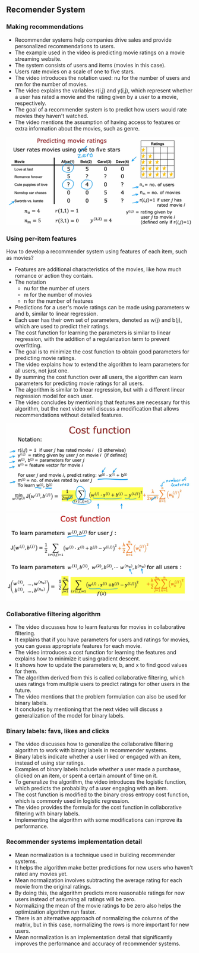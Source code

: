 ## Recomender System

### Making recommendations

- Recommender systems help companies drive sales and provide personalized recommendations to users.
- The example used in the video is predicting movie ratings on a movie streaming website.
- The system consists of users and items (movies in this case).
- Users rate movies on a scale of one to five stars.
- The video introduces the notation used: nu for the number of users and nm for the number of movies.
- The video explains the variables r(i,j) and y(i,j), which represent whether a user has rated a movie and the rating given by a user to a movie, respectively.
- The goal of a recommender system is to predict how users would rate movies they haven't watched.
- The video mentions the assumption of having access to features or extra information about the movies, such as genre.

![alt text](./images/1.png)

### Using per-item features

How to develop a recommender system using features of each item, such as movies?
- Features are additional characteristics of the movies, like how much romance or action they contain.
- The notation
  -  nu for the number of users
  -  m for the number of movies
  -  n for the number of features
- Predictions for a user's movie ratings can be made using parameters w and b, similar to linear regression.
- Each user has their own set of parameters, denoted as w(j) and b(j), which are used to predict their ratings.
- The cost function for learning the parameters is similar to linear regression, with the addition of a regularization term to prevent overfitting.
- The goal is to minimize the cost function to obtain good parameters for predicting movie ratings.
- The video explains how to extend the algorithm to learn parameters for all users, not just one.
- By summing the cost function over all users, the algorithm can learn parameters for predicting movie ratings for all users.
- The algorithm is similar to linear regression, but with a different linear regression model for each user.
- The video concludes by mentioning that features are necessary for this algorithm, but the next video will discuss a modification that allows recommendations without detailed features.

![alt text](./images/2.png)
![alt text](./images/3.png)

### Collaborative filtering algorithm

- The video discusses how to learn features for movies in collaborative filtering.
- It explains that if you have parameters for users and ratings for movies, you can guess appropriate features for each movie.
- The video introduces a cost function for learning the features and explains how to minimize it using gradient descent.
- It shows how to update the parameters w, b, and x to find good values for them.
- The algorithm derived from this is called collaborative filtering, which uses ratings from multiple users to predict ratings for other users in the future.
- The video mentions that the problem formulation can also be used for binary labels.
- It concludes by mentioning that the next video will discuss a generalization of the model for binary labels.

### Binary labels: favs, likes and clicks

- The video discusses how to generalize the collaborative filtering algorithm to work with binary labels in recommender systems.
- Binary labels indicate whether a user liked or engaged with an item, instead of using star ratings.
- Examples of binary labels include whether a user made a purchase, clicked on an item, or spent a certain amount of time on it.
- To generalize the algorithm, the video introduces the logistic function, which predicts the probability of a user engaging with an item.
- The cost function is modified to the binary cross entropy cost function, which is commonly used in logistic regression.
- The video provides the formula for the cost function in collaborative filtering with binary labels.
- Implementing the algorithm with some modifications can improve its performance.

### Recommender systems implementation detail

- Mean normalization is a technique used in building recommender systems.
- It helps the algorithm make better predictions for new users who haven't rated any movies yet.
- Mean normalization involves subtracting the average rating for each movie from the original ratings.
- By doing this, the algorithm predicts more reasonable ratings for new users instead of assuming all ratings will be zero.
- Normalizing the mean of the movie ratings to be zero also helps the optimization algorithm run faster.
- There is an alternative approach of normalizing the columns of the matrix, but in this case, normalizing the rows is more important for new users.
- Mean normalization is an implementation detail that significantly improves the performance and accuracy of recommender systems.